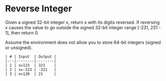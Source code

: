 # Reverse Integer

Given a signed 32-bit integer x, return x with its digits reversed. If reversing x causes the value to go outside the signed 32-bit integer range [-231, 231 - 1], then return 0.

Assume the environment does not allow you to store 64-bit integers (signed or unsigned).


```
| # | Input  | Output |
|---|--------|--------|
| 1 | x=123  | 321    |
| 2 | x=-123 | -321   |
| 3 | x=120  | 21     |

```
